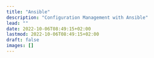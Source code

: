 ```yaml
---
title: "Ansible"
description: "Configuration Management with Ansible"
lead: ""
date: 2022-10-06T08:49:15+02:00
lastmod: 2022-10-06T08:49:15+02:00
draft: false
images: []
---
```


